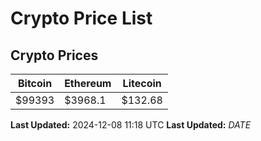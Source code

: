 # Crypto Price List

## Crypto Prices
| Bitcoin | Ethereum | Litecoin |
| ------- | -------- | -------- |
| $99393 | $3968.1 | $132.68 |
**Last Updated:** 2024-12-08 11:18 UTC
**Last Updated:** $DATE$
